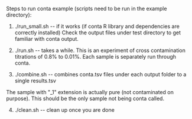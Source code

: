Steps to run conta example (scripts need to be run in the example directory):

1) ./run_small.sh -- if it works (if conta R library and dependencies are correctly installed)
Check the output files under test directory to get familiar with conta output.

2) ./run.sh -- takes a while. This is an experiment of cross contamination titrations of 0.8% to
0.01%. Each sample is separately run through conta.

3) ./combine.sh -- combines conta.tsv files under each output folder to a single results.tsv 

The sample with "_1" extension is actually pure (not contaminated on purpose). This should
be the only sample not being conta called. 

4) ./clean.sh -- clean up once you are done
